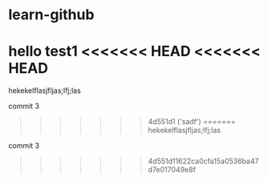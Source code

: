 # learn-github 

hello test1
<<<<<<< HEAD
<<<<<<< HEAD
=======
hekekelflasjfljas;lfj;las

commit 3
>>>>>>> 4d551d1 ('sadf')
=======
hekekelflasjfljas;lfj;las

commit 3
>>>>>>> 4d551d11622ca0cfa15a0536ba47d7e017049e8f
